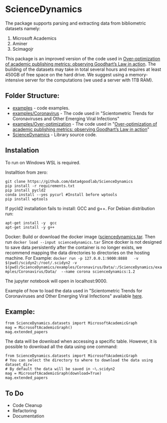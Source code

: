 # ScienceDynamics

The package supports parsing and extracting data from bibliometric datasets namely:
1. Microsoft Academics
2. Aminer
3. Scimagojr

This package is an improved version of the code used in [Over-optimization of academic publishing metrics: observing Goodhart’s Law in action](https://academic.oup.com/gigascience/article/8/6/giz053/5506490).
The building of the datasets may take in total several hours and requires at least 450GB of free space on the hard drive. We suggest using a memory-intensive server for the computations (we used a server with 1TB RAM).

## Folder Structure:
* [examples](https://github.com/data4goodlab/ScienceDynamics/tree/master/examples) - code examples.
* [examples/Coronavirus](https://github.com/data4goodlab/ScienceDynamics/tree/master/examples/Coronavirus) - The code used in "Scientometric Trends for Coronaviruses and Other Emerging Viral Infections"
* [examples/Over-optimization](https://github.com/data4goodlab/ScienceDynamics/tree/master/examples/Over-optimization) - The code used in "[Over-optimization of academic publishing metrics: observing Goodhart’s Law in action](https://academic.oup.com/gigascience/article/8/6/giz053/5506490)"
* [ScienceDynamics](https://github.com/data4goodlab/ScienceDynamics/tree/master/ScienceDynamics) - Library source code.


## Instalation
To run on Windows WSL is required.

Installtion from zero:
```
git clone https://github.com/data4goodlab/ScienceDynamics
pip install -r requirements.txt
pip install pycld2 
conda install --yes pycurl #Install before wptools
pip install wptools
```
If pycld2 installation fails to install: GCC and g++.
For Debian distribution run:
```
apt-get install -y  gcc
apt-get install -y g++
```

Docker:
Build or download the docker image ([sciencedynamics.tar](ftp://parrot.genomics.cn/gigadb/pub/10.5524/100001_101000/100772/sciencedynamics.tar).
Then run `docker load --input sciencedynamics.tar`
Since docker is not designed to save data persistently after the container is no longer exists, we recommend mapping the data directories to directories on the hosting machine.
For Example:
`docker run -p 127.0.0.1:9000:8888   -v $(pwd)/scidyn2:/root/.scidyn2 -v $(pwd)/ScienceDynamics/examples/Coronavirus/Data/:/ScienceDynamics/examples/Coronavirus/Data/  --name corona sciencedynamics:1.2`

The jupyter notebook will open in localhost:9000.

Example of how to load the data used in "Scientometric Trends for Coronaviruses and Other Emerging Viral Infections" available [here](https://github.com/data4goodlab/ScienceDynamics/tree/master/examples/Coronavirus).

## Example:
```
from ScienceDynamics.datasets import MicrosoftAcademicGraph
mag = MicrosoftAcademicGraph()
mag.extended_papers
```
The data will be download when accessing a specific table.
However, it is possible to download all the data using one command:
```
from ScienceDynamics.datasets import MicrosoftAcademicGraph
# You can select the directory to where to download the data using dataset_dir=
# By default the data will be saved in ~\.scidyn2
mag = MicrosoftAcademicGraph(download=True)
mag.extended_papers
```


## To Do
* Code Cleanup
* Refactoring
* Documentation
